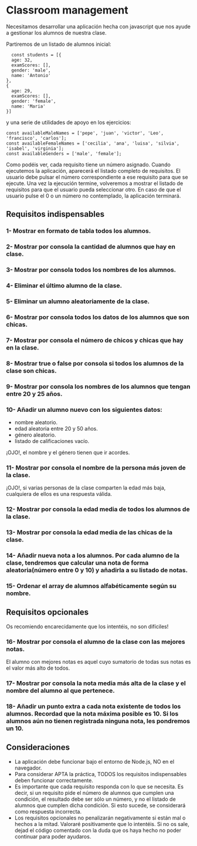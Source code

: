 # Classroom management

Necesitamos desarrollar una aplicación hecha con javascript que nos ayude a gestionar los alumnos de nuestra clase.

Partiremos de un listado de alumnos inicial:

```
  const students = [{
  age: 32,
  examScores: [],
  gender: 'male',
  name: 'Antonio'
},
{
  age: 29,
  examScores: [],
  gender: 'female',
  name: 'Maria'
}]
```

y una serie de utilidades de apoyo en los ejercicios:

```
const availableMaleNames = ['pepe', 'juan', 'victor', 'Leo', 'francisco', 'carlos'];
const availableFemaleNames = ['cecilia', 'ana', 'luisa', 'silvia', 'isabel', 'virginia'];
const availableGenders = ['male', 'female'];
```

Como podéis ver, cada requisito tiene un número asignado. Cuando ejecutemos la aplicación, aparecerá el listado completo de requisitos. El usuario debe pulsar el número correspondiente a ese requisito para que se ejecute. Una vez la ejecución termine, volveremos a mostrar el listado de requisitos para que el usuario pueda seleccionar otro. En caso de que el usuario pulse el 0 o un número no contemplado, la aplicación terminará.

## Requisitos indispensables

### 1- Mostrar en formato de tabla todos los alumnos.

### 2- Mostrar por consola la cantidad de alumnos que hay en clase.

### 3- Mostrar por consola todos los nombres de los alumnos.

### 4- Eliminar el último alumno de la clase.

### 5- Eliminar un alumno aleatoriamente de la clase.

### 6- Mostrar por consola todos los datos de los alumnos que son chicas.

### 7- Mostrar por consola el número de chicos y chicas que hay en la clase.

### 8- Mostrar true o false por consola si todos los alumnos de la clase son chicas.

### 9- Mostrar por consola los nombres de los alumnos que tengan entre 20 y 25 años.

### 10- Añadir un alumno nuevo con los siguientes datos:

- nombre aleatorio.
- edad aleatoria entre 20 y 50 años.
- género aleatorio.
- listado de calificaciones vacío.

¡OJO!, el nombre y el género tienen que ir acordes.

### 11- Mostrar por consola el nombre de la persona más joven de la clase.

¡OJO!, si varias personas de la clase comparten la edad más baja, cualquiera de ellos es una respuesta válida.

### 12- Mostrar por consola la edad media de todos los alumnos de la clase.

### 13- Mostrar por consola la edad media de las chicas de la clase.

### 14- Añadir nueva nota a los alumnos. Por cada alumno de la clase, tendremos que calcular una nota de forma aleatoria(número entre 0 y 10) y añadirla a su listado de notas.

### 15- Ordenar el array de alumnos alfabéticamente según su nombre.

## Requisitos opcionales

Os recomiendo encarecidamente que los intentéis, no son difíciles!

### 16- Mostrar por consola el alumno de la clase con las mejores notas.

El alumno con mejores notas es aquel cuyo sumatorio de todas sus notas es el valor más alto de todos.

### 17- Mostrar por consola la nota media más alta de la clase y el nombre del alumno al que pertenece.

### 18- Añadir un punto extra a cada nota existente de todos los alumnos. Recordad que la nota máxima posible es 10. Si los alumnos aún no tienen registrada ninguna nota, les pondremos un 10.

## Consideraciones

- La aplicación debe funcionar bajo el entorno de Node.js, NO en el navegador.
- Para considerar APTA la práctica, TODOS los requisitos indispensables deben funcionar correctamente.
- Es importante que cada requisito responda con lo que se necesita. Es decir, si un requisito pide el número de alumnos que cumplen una condición, el resultado debe ser sólo un número, y no el listado de alumnos que cumplen dicha condición. Si esto sucede, se considerará como respuesta incorrecta.
- Los requisitos opcionales no penalizarán negativamente si están mal o hechos a la mitad. Valoraré positivamente que lo intentéis. Si no os sale, dejad el código comentado con la duda que os haya hecho no poder continuar para poder ayudaros.
